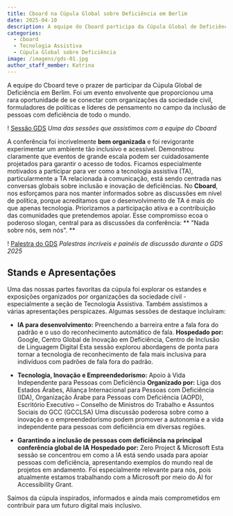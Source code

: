 ```yaml
---
title: Cboard na Cúpula Global sobre Deficiência em Berlim
date: 2025-04-10
description: A equipe do Cboard participa da Cúpula Global de Deficiência em Berlim para se conectar com outras pessoas no campo da inclusão de pessoas com deficiência e tecnologia assistiva.
categories:
  - cboard
  - Tecnologia Assistiva
  - Cúpula Global sobre Deficiência
image: /imagens/gds-01.jpg
author_staff_member: Katrina
---
```


A equipe do Cboard teve o prazer de participar da Cúpula Global de Deficiência em Berlim. Foi um evento envolvente que proporcionou uma rara oportunidade de se conectar com organizações da sociedade civil, formuladores de políticas e líderes de pensamento no campo da inclusão de pessoas com deficiência de todo o mundo.

! [Sessão GDS](/images/gds-02.jpg) _Uma das sessões que assistimos com a equipe do Cboard_

A conferência foi incrivelmente **bem organizada** e foi revigorante experimentar um ambiente tão inclusivo e acessível. Demonstrou claramente que eventos de grande escala podem ser cuidadosamente projetados para garantir o acesso de todos.
Ficamos especialmente motivados a participar para ver como a tecnologia assistiva (TA), particularmente a TA relacionada à comunicação, está sendo centrada nas conversas globais sobre inclusão e inovação de deficiências. No **Cboard**, nos esforçamos para nos manter informados sobre as discussões em nível de política, porque acreditamos que o desenvolvimento de TA é mais do que apenas tecnologia. Priorizamos a participação ativa e a contribuição das comunidades que pretendemos apoiar.
Esse compromisso ecoa o poderoso slogan, central para as discussões da conferência: \*\* "Nada sobre nós, sem nós". \*\*

! [Palestra do GDS](/images/gds-03.jpg) _Palestras incríveis e painéis de discussão durante o GDS 2025_

## Stands e Apresentações

Uma das nossas partes favoritas da cúpula foi explorar os estandes e exposições organizados por organizações da sociedade civil - especialmente a seção de Tecnologia Assistiva.
Também assistimos a várias apresentações perspicazes. Algumas sessões de destaque incluíram:

- **IA para desenvolvimento:** Preenchendo a barreira entre a fala fora do padrão e o uso do reconhecimento automático de fala.
  **Hospedado por:** Google, Centro Global de Inovação em Deficiência, Centro de Inclusão de Linguagem Digital
  Esta sessão explorou abordagens de ponta para tornar a tecnologia de reconhecimento de fala mais inclusiva para indivíduos com padrões de fala fora do padrão.

- **Tecnologia, Inovação e Empreendedorismo:** Apoio à Vida Independente para Pessoas com Deficiência
  **Organizado por:** Liga dos Estados Árabes, Aliança Internacional para Pessoas com Deficiência (IDA), Organização Árabe para Pessoas com Deficiência (AOPD), Escritório Executivo – Conselho de Ministros do Trabalho e Assuntos Sociais do GCC (GCCLSA)
  Uma discussão poderosa sobre como a inovação e o empreendedorismo podem promover a autonomia e a vida independente para pessoas com deficiência em diversas regiões.

- **Garantindo a inclusão de pessoas com deficiência na principal conferência global de IA**
  **Hospedado por:** Zero Project & Microsoft
  Esta sessão se concentrou em como a IA está sendo usada para apoiar pessoas com deficiência, apresentando exemplos do mundo real de projetos em andamento. Foi especialmente relevante para nós, pois atualmente estamos trabalhando com a Microsoft por meio do AI for Accessibility Grant.

Saímos da cúpula inspirados, informados e ainda mais comprometidos em contribuir para um futuro digital mais inclusivo.
